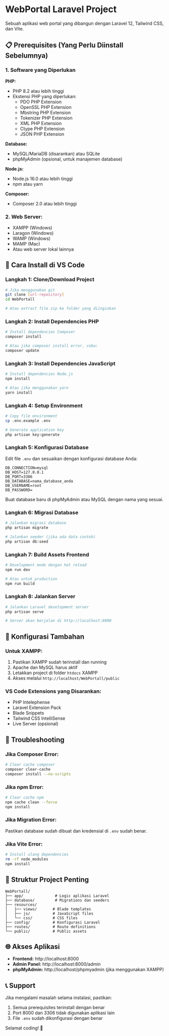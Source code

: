 # WebPortal Laravel Project

Sebuah aplikasi web portal yang dibangun dengan Laravel 12, Tailwind CSS, dan Vite.

## 📋 Prerequisites (Yang Perlu Diinstall Sebelumnya)

### 1. Software yang Diperlukan

**PHP:**
- PHP 8.2 atau lebih tinggi
- Ekstensi PHP yang diperlukan:
  - PDO PHP Extension
  - OpenSSL PHP Extension
  - Mbstring PHP Extension
  - Tokenizer PHP Extension
  - XML PHP Extension
  - Ctype PHP Extension
  - JSON PHP Extension

**Database:**
- MySQL/MariaDB (disarankan) atau SQLite
- phpMyAdmin (opsional, untuk manajemen database)

**Node.js:**
- Node.js 16.0 atau lebih tinggi
- npm atau yarn

**Composer:**
- Composer 2.0 atau lebih tinggi

### 2. Web Server:
- XAMPP (Windows)
- Laragon (Windows)
- WAMP (Windows)
- MAMP (Mac)
- Atau web server lokal lainnya

## 🚀 Cara Install di VS Code

### Langkah 1: Clone/Download Project
```bash
# Jika menggunakan git
git clone [url-repository]
cd WebPortall

# Atau extract file zip ke folder yang diinginkan
```

### Langkah 2: Install Dependencies PHP
```bash
# Install dependencies Composer
composer install

# Atau jika composer install error, coba:
composer update
```

### Langkah 3: Install Dependencies JavaScript
```bash
# Install dependencies Node.js
npm install

# Atau jika menggunakan yarn
yarn install
```

### Langkah 4: Setup Environment
```bash
# Copy file environment
cp .env.example .env

# Generate application key
php artisan key:generate
```

### Langkah 5: Konfigurasi Database
Edit file `.env` dan sesuaikan dengan konfigurasi database Anda:

```env
DB_CONNECTION=mysql
DB_HOST=127.0.0.1
DB_PORT=3306
DB_DATABASE=nama_database_anda
DB_USERNAME=root
DB_PASSWORD=
```

Buat database baru di phpMyAdmin atau MySQL dengan nama yang sesuai.

### Langkah 6: Migrasi Database
```bash
# Jalankan migrasi database
php artisan migrate

# Jalankan seeder (jika ada data contoh)
php artisan db:seed
```

### Langkah 7: Build Assets Frontend
```bash
# Development mode dengan hot reload
npm run dev

# Atau untuk production
npm run build
```

### Langkah 8: Jalankan Server
```bash
# Jalankan Laravel development server
php artisan serve

# Server akan berjalan di http://localhost:8000
```

## 🔧 Konfigurasi Tambahan

### Untuk XAMPP:
1. Pastikan XAMPP sudah terinstall dan running
2. Apache dan MySQL harus aktif
3. Letakkan project di folder `htdocs` XAMPP
4. Akses melalui `http://localhost/WebPortall/public`

### VS Code Extensions yang Disarankan:
- PHP Intelephense
- Laravel Extension Pack
- Blade Snippets
- Tailwind CSS IntelliSense
- Live Server (opsional)

## 🐛 Troubleshooting

### Jika Composer Error:
```bash
# Clear cache composer
composer clear-cache
composer install --no-scripts
```

### Jika npm Error:
```bash
# Clear cache npm
npm cache clean --force
npm install
```

### Jika Migration Error:
Pastikan database sudah dibuat dan kredensial di `.env` sudah benar.

### Jika Vite Error:
```bash
# Install ulang dependencies
rm -rf node_modules
npm install
```

## 📁 Struktur Project Penting

```
WebPortall/
├── app/              # Logic aplikasi Laravel
├── database/         # Migrations dan seeders
├── resources/
│   ├── views/       # Blade templates
│   ├── js/          # JavaScript files
│   └── css/         # CSS files
├── config/          # Konfigurasi Laravel
├── routes/          # Route definitions
└── public/          # Public assets
```

## 🌐 Akses Aplikasi

- **Frontend:** http://localhost:8000
- **Admin Panel:** http://localhost:8000/admin
- **phpMyAdmin:** http://localhost/phpmyadmin (jika menggunakan XAMPP)

## 📞 Support

Jika mengalami masalah selama instalasi, pastikan:
1. Semua prerequisites terinstall dengan benar
2. Port 8000 dan 3306 tidak digunakan aplikasi lain
3. File `.env` sudah dikonfigurasi dengan benar

Selamat coding! 🚀
